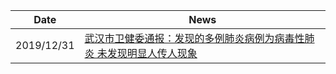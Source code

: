 | Date  | News |
|---|---|
| 2019/12/31  | [武汉市卫健委通报：发现的多例肺炎病例为病毒性肺炎 未发现明显人传人现象](http://news.sciencenet.cn/htmlnews/2019/12/434410.shtm) | 
